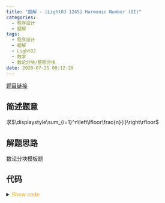 ```yaml
---
title: "题解 - [LightOJ 1245] Harmonic Number (II)"
categories:
  - 程序设计
  - 题解
tags:
  - 程序设计
  - 题解
  - LightOJ
  - 数学
  - 数论分块/整除分块
date: 2020-07-25 00:12:29
---
```


[题目链接](https://vjudge.net/problem/LightOJ-1245/origin)

<!-- more -->

## 简述题意

求$\displaystyle\sum_{i=1}^n\left\lfloor\frac{n}{i}\right\rfloor$

## 解题思路

数论分块模板题

## 代码

<details>
<summary><font color='orange'>Show code</font></summary>

{% icodeweb cpa lang:cpp LightOJ/1245/0.cpp %}

</details>
